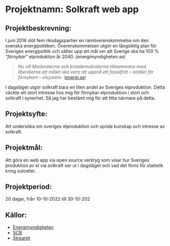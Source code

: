 # Projektnamn: Solkraft web app

## Projektbeskrevning:
I juni 2016 slöt fem riksdagspartier en ramöverenskommelse om den svenska 
energipolitiken. Överenskommelsen utgör en långsiktig plan för Sveriges energipolitik 
och sätter upp ett mål om att Sverige ska ha 100 % *"förnybar"* elproduktion år 2040. 
(energimyndigheten.se)

> *Nu vill Moderaterna och kristdemokraterna tillsammans med liberalerna att 
målet ska vara att uppnå ett fossilfritt – istället för förnybart – elsystem.* ([energi.se](https://www.energi.se/artiklar/branschen-hoppas-pa-en-ny-energioverenskommelse/))

I dagsläget utgör solkraft bara en liten andel av Sveriges elproduktion. Detta väckte 
ett stort intresse hos mig för förnybar elproduktion i stort och solkraft i synerhet.
Så jag har bestämt mig för att titta närmare på detta.

## Projektsyfte:
Att undersöka om sveriges elproduktion och sprida kunskap och intresse av solkraft.

## Projektmål:
Att göra en web app via open source verktyg som visar hur Sveriges produktion av el 
via solkraft ser ut i dagsläget och vad det finns för statistik kring solceller.

## Projektperiod: 
20 dagar, från 10-10-2022 till 30-10-202

## Källor:

- [Energimyndigheten](http://www.energimyndigheten.se/statistik/solstatistik/)
- [SCB](https://www.scb.se/hitta-statistik/statistik-efter-amne/energi/tillforsel-och-anvandning-av-energi/manatlig-elstatistik-och-byten-av-elleverantor/)
- [Streanlit](https://streamlit.io/)

